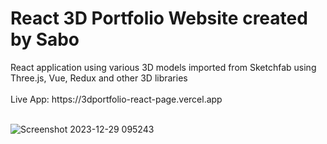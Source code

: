 <h1>React 3D Portfolio Website created by Sabo</h1>
React application using various 3D models imported from Sketchfab using Three.js, Vue, Redux and other 3D libraries
<br>
<br>
Live App: https://3dportfolio-react-page.vercel.app
<br>
<br>

![Screenshot 2023-12-29 095243](https://github.com/JDsabo/3dportfolio-react-page/assets/82731778/8e9af9d1-ca40-4a1f-bdb0-d02e4a8631dd)
